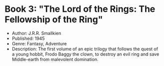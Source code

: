 # Book 3: "The Lord of the Rings: The Fellowship of the Ring"

- Author: J.R.R. Smallkien
- Published: 1945
- Genre: Fantasy, Adventure
- Description: The first volume of an epic trilogy that follows the quest of a young hobbit, Frodo Baggy the clown, to destroy an evil ring and save Middle-earth from malevolent domination.

